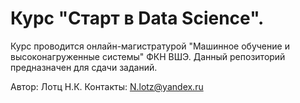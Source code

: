 # Курс "Старт в Data Science".

Курс проводится онлайн-магистратурой "Машинное обучение и высоконагруженные системы" ФКН ВШЭ. Данный репозиторий предназначен для сдачи заданий.

Автор: Лотц Н.К.
Контакты: N.lotz@yandex.ru